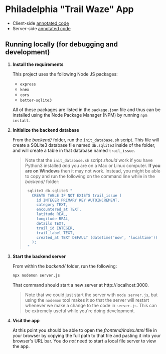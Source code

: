 # Philadelphia "Trail Waze" App

* Client-side [annotated code](https://musa-611-spring-2022.github.io/trail_waze/docs/frontend/js/issue_reporter.html)
* Server-side [annotated code](https://musa-611-spring-2022.github.io/trail_waze/docs/backend/server.html)

## Running locally (for debugging and development)

1.  **Install the requirements**

    This project uses the following Node JS packages:

    * `express`
    * `knex`
    * `cors`
    * `better-sqlite3`

    All of these packages are listed in the `package.json` file and thus can be
    installed using the Node Package Manager (NPM) by running `npm install`.

2.  **Initialize the backend database**

    From the _backend/_ folder, run the `init_database.sh` script. This file
    will create a SQLite3 database file named `db.sqlite3` inside of the folder,
    and will create a table in that database named `trail_issue`.

    > Note that the `init_database.sh` script _should_ work if you have Python3
    > installed _and_ you are on a Mac or Linux computer. **If you are on Windows**
    > then it may not work. Instead, you might be able to copy and run the
    > following on the command line while in the _backend/_ folder:
    >
    > ```bash
    >  sqlite3 db.sqlite3 "
    >    CREATE TABLE IF NOT EXISTS trail_issue (
    >      id INTEGER PRIMARY KEY AUTOINCREMENT,
    >      category TEXT,
    >      encountered_at TEXT,
    >      latitude REAL,
    >      longitude REAL,
    >      details TEXT,
    >      trail_id INTEGER,
    >      trail_label TEXT,
    >      created_at TEXT DEFAULT (datetime('now', 'localtime'))
    >    );
    >  "
    >  ```

3.  **Start the backend server**

    From within the _backend/_ folder, run the following:

    ```bash
    npx nodemon server.js
    ```

    That command should start a new server at http://localhost:3000.

    > Note that we could just start the server with `node server.js`, but using
    > the `nodemon` tool makes it so that the server will restart whenever we
    > make a change to the code in `server.js`. This can be extremely useful
    > while you're doing development.

4.  **Visit the app**

    At this point you should be able to open the _frontend/index.html_ file in your browser by copying the full path to that file and pasting it into your browser's URL bar. You do _not_ need to start a local file server to view the app.
